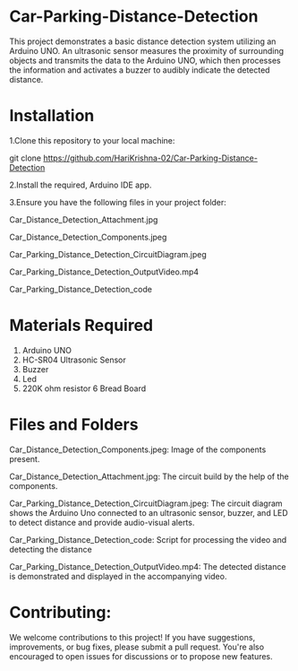 # Car-Parking-Distance-Detection
This project demonstrates a basic distance detection system utilizing an Arduino UNO. An ultrasonic sensor measures the proximity of surrounding objects and transmits the data to the Arduino UNO, which then processes the information and activates a buzzer to audibly indicate the detected distance.

# Installation

1.Clone this repository to your local machine:

 git clone https://github.com/HariKrishna-02/Car-Parking-Distance-Detection

2.Install the required, Arduino IDE app.

3.Ensure you have the following files in your project folder:

Car_Distance_Detection_Attachment.jpg

Car_Distance_Detection_Components.jpeg

Car_Parking_Distance_Detection_CircuitDiagram.jpeg

Car_Parking_Distance_Detection_OutputVideo.mp4

Car_Parking_Distance_Detection_code

# Materials Required

1. Arduino UNO
2. HC-SR04 Ultrasonic Sensor
3. Buzzer
4. Led
5. 220K ohm resistor
6 Bread Board

# Files and Folders

Car_Distance_Detection_Components.jpeg: Image of the components present.

Car_Distance_Detection_Attachment.jpg: The circuit build by the help of the components.

Car_Parking_Distance_Detection_CircuitDiagram.jpeg: The circuit diagram shows the Arduino Uno connected to an ultrasonic sensor, buzzer, and LED to detect distance and provide audio-visual alerts.

Car_Parking_Distance_Detection_code: Script for processing the video and detecting the distance

Car_Parking_Distance_Detection_OutputVideo.mp4: The detected distance is demonstrated and displayed in the accompanying video.

# Contributing:

We welcome contributions to this project! If you have suggestions, improvements, or bug fixes, please submit a pull request. You're also encouraged to open issues for discussions or to propose new features.
